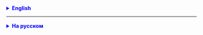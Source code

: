 <details style="margin-top: 16px">
  <summary style="cursor: pointer; color: blue;"><b>English</b></summary>

### Arrays Class

In Java, the `Arrays` class from the `java.util` package provides a set of static methods for working with arrays. Here are some of them:

1. **Sorting**: `Arrays.sort(array)` sorts the array in ascending order.
    - Arrays.sort(int[] a): Sorts the integer array in ascending order.
    - Arrays.sort(int[] a, int fromIndex, int toIndex): Sorts part of the array from fromIndex to toIndex-1.
    - Arrays.sort(Object[] a): Sorts objects that implement the **Comparable** interface.
        - public static void sort(Object[] a, int fromIndex, int toIndex): This overload sorts part of the array of objects that implement the Comparable interface, from index fromIndex to toIndex-1. Objects are compared based on their natural order.
        - public static <T> void sort(T[] a, int fromIndex, int toIndex, Comparator<? super T> c): This version allows sorting part of the array using a special comparator. Comparator<? super T> c determines how the objects will be compared.
        - public static <T> void sort(T[] a, Comparator<? super T> c): This version sorts the entire array of objects using the given comparator. This is convenient when the natural order of sorting objects is not suitable for you.

2. **Searching**: `Arrays.binarySearch(array, value)` performs a binary search for the value in the sorted array.
3. **Copying**: `Arrays.copyOf(array, newLength)` creates a copy of the array with a new length.
4. **Filling**: `Arrays.fill(array, value)` fills all array elements with the specified value.
5. **Comparing**: `Arrays.equals(array1, array2)` checks whether two arrays are equal.
6. **String Representation**: `Arrays.toString(array)` returns a string representation of the array.

`Arrays.copyOf` and `System.arraycopy` methods are both intended for array copying, but there are several key differences:

### Arrays.copyOf:

1. **Creates a new array**: `Arrays.copyOf` returns a new array, which can have a different length.
2. **Type of the returned array**: Can be changed if an overloaded version with a type parameter is used.
3. **Ease of use**: Very easy to use, as you only need to specify the source array and the new length.

```java
        int[] original = {1, 2, 3};
        int[] copied = Arrays.copyOf(original, 5); // [1, 2, 3, 0, 0]
```

### System.arraycopy:

1. **Uses an existing array**: This method does not create a new array, but copies data into an existing array.
2. **More parameters**: Requires specifying the source and target arrays, positions in these arrays, and the number of elements to be copied.
3. **Performance**: Usually faster as it directly works with memory.

```java
        int[] original = {1, 2, 3};
        int[] destination = new int[5];
        System.arraycopy(original, 0, destination, 0, original.length); // destination is now [1, 2, 3, 0, 0]
```

In general, `Arrays.copyOf` is more convenient and simpler to use for creating new arrays, while `System.arraycopy` is generally used for copying data into existing arrays and may be faster in some scenarios.

</details>

<hr>

<details style="margin-top: 16px">
  <summary style="cursor: pointer; color: blue;"><b>На русском</b></summary>

### класс Arrays

В Java класс `Arrays` из пакета `java.util` предоставляет набор статических методов для работы с массивами. Вот
некоторые из них:

1. **Сортировка**: `Arrays.sort(array)` сортирует массив в порядке возрастания.
    - Arrays.sort(int[] a): Сортирует целочисленный массив в порядке возрастания.
    - Arrays.sort(int[] a, int fromIndex, int toIndex): Сортирует часть массива от fromIndex до toIndex-1.
    - Arrays.sort(Object[] a): Сортирует объекты, реализующие интерфейс **Comparable**
        - public static void sort(Object[] a, int fromIndex, int toIndex): Эта перегрузка сортирует часть массива
          объектов, реализующих интерфейс Comparable, от индекса fromIndex до toIndex-1. Объекты сравниваются на основе
          их естественного порядка.
        - public static <T> void sort(T[] a, int fromIndex, int toIndex, Comparator<? super T> c): Эта версия позволяет
          сортировать часть массива с использованием специального компаратора. Comparator<? super T> c определяет, как
          будут сравниваться объекты.
        - public static <T> void sort(T[] a, Comparator<? super T> c): Эта версия сортирует весь массив объектов с
          использованием заданного компаратора. Это удобно, когда естественный порядок сортировки объектов вам не
          подходит.

2. **Поиск**: `Arrays.binarySearch(array, value)` выполняет бинарный поиск значения в отсортированном массиве.
3. **Копирование**: `Arrays.copyOf(array, newLength)` создаёт копию массива с новой длиной.
4. **Заполнение**: `Arrays.fill(array, value)` заполняет все элементы массива заданным значением.
5. **Сравнение**: `Arrays.equals(array1, array2)` проверяет, равны ли два массива.
6. **Преобразование в строку**: `Arrays.toString(array)` возвращает строковое представление массива.

Методы `Arrays.copyOf` и `System.arraycopy` оба предназначены для копирования массивов, но есть несколько ключевых
различий:

### Arrays.copyOf:

1. **Создание нового массива**: `Arrays.copyOf` возвращает новый массив, который может иметь другую длину.
2. **Тип возвращаемого массива**: Может быть изменён, если используется перегрузка с параметром типа.
3. **Простота использования**: Очень прост в использовании, так как вам нужно указать только исходный массив и новую
   длину.

```java
        int[]original={1,2,3};
        int[]copied=Arrays.copyOf(original,5); // [1, 2, 3, 0, 0]
```

### System.arraycopy:

1. **Использует существующий массив**: Этот метод не создаёт новый массив, а копирует данные в уже существующий массив.
2. **Больше параметров**: Требует указания исходного и целевого массивов, позиций в этих массивах и количества
   копируемых элементов.
3. **Быстродействие**: Обычно быстрее, так как работает напрямую с памятью.

```java
        int[]original={1,2,3};
        int[]destination=new int[5];
        System.arraycopy(original,0,destination,0,original.length); // destination теперь [1, 2, 3, 0, 0]
```

В общем, `Arrays.copyOf` удобнее и проще в использовании для создания новых массивов, тогда как `System.arraycopy`
обычно используется для копирования данных в уже существующие массивы и может быть быстрее в некоторых сценариях.

### Перегрузки методов Arrays.copyOf и System.arraycopy, детально

Методы `Arrays.copyOf` и `System.arraycopy` оба предназначены для копирования массивов, но есть несколько ключевых
различий:

### Arrays.copyOf:

1. **Создание нового массива**: `Arrays.copyOf` возвращает новый массив, который может иметь другую длину.
2. **Тип возвращаемого массива**: Может быть изменён, если используется перегрузка с параметром типа.
3. **Простота использования**: Очень прост в использовании, так как вам нужно указать только исходный массив и новую
   длину.

```java
        int[]original={1,2,3};
        int[]copied=Arrays.copyOf(original,5); // [1, 2, 3, 0, 0]
```

### System.arraycopy:

1. **Использует существующий массив**: Этот метод не создаёт новый массив, а копирует данные в уже существующий массив.
2. **Больше параметров**: Требует указания исходного и целевого массивов, позиций в этих массивах и количества
   копируемых элементов.
3. **Быстродействие**: Обычно быстрее, так как работает напрямую с памятью.

```java
        int[]original={1,2,3};
        int[]destination=new int[5];
        System.arraycopy(original,0,destination,0,original.length); // destination теперь [1, 2, 3, 0, 0]
```

В общем, `Arrays.copyOf` удобнее и проще в использовании для создания новых массивов, тогда как `System.arraycopy`
обычно используется для копирования данных в уже существующие массивы и может быть быстрее в некоторых сценариях.



---

## Типы вложенных классов

### 1. Статические Вложенные Классы (Static Nested Classes)

#### Что это?

Это статический класс, объявленный внутри другого класса. Он имеет доступ только к статическим членам внешнего класса.

#### Пример кода

```java
public class Car {
    // Статический вложенный класс
    public static class Wheel {
        public void rotate() {
            System.out.println("Wheel is rotating...");
        }
    }
}
```

#### Пример из жизни

Представьте, что у вас есть класс `Car`, и у каждой машины есть колеса. Колеса (`Wheel`) не могут существовать без машины, но их поведение (вращение) не зависит от конкретного экземпляра машины. В этом случае `Wheel` может быть статическим вложенным классом.

#### Как использовать?

```java
Car.Wheel wheel = new Car.Wheel();
wheel.rotate();
```

---

### 2. Внутренние Классы (Inner Classes)

#### Что это?

Это класс, объявленный внутри другого класса без модификатора `static`. Он имеет доступ ко всем членам внешнего класса, даже к приватным.

#### Пример кода

```java
public class OuterClass {
    private int x = 10;

    class InnerClass {
        public void display() {
            System.out.println("x = " + x);
        }
    }
}
```

#### Пример из жизни

Представьте объект `Building` (здание), в котором есть объект `Elevator` (лифт). Лифт не может существовать без здания и имеет доступ к его внутренней структуре (например, количеству этажей).

#### Как использовать?

```java
OuterClass outer = new OuterClass();
OuterClass.InnerClass inner = outer.new InnerClass();
inner.display();
```

---

### 3. Локальные Вложенные Классы (Local Inner Classes)

#### Что это?

Это класс, объявленный внутри метода.

#### Пример кода

```java
public class OuterClass {
    public void myMethod() {
        class LocalInnerClass {
            public void display() {
                System.out.println("Inside local inner class");
            }
        }

        LocalInnerClass local = new LocalInnerClass();
        local.display();
    }
}
```

#### Пример из жизни

Допустим, у вас есть метод, который выполняет сложный алгоритм, и вам нужно определить вспомогательный класс для промежуточных вычислений, который нигде больше не нужен. В этом случае этот класс можно определить прямо в методе.

---

### 4. Анонимные Вложенные Классы (Anonymous Inner Classes)

#### Что это?

Это класс без имени, объявленный "на лету", обычно для реализации интерфейсов или наследования классов.

#### Пример кода

```java
new Thread(new Runnable() {
    public void run() {
        System.out.println("Thread is running...");
    }
}).start();
```

#### Пример из жизни

Если вам нужно быстро реализовать какой-либо интерфейс (например, для обработки событий в графическом интерфейсе), анонимные классы предлагают быстрый и удобный способ это сделать.

---

Надеюсь, эта информация поможет вам глубже понять вложенные классы в Java.
